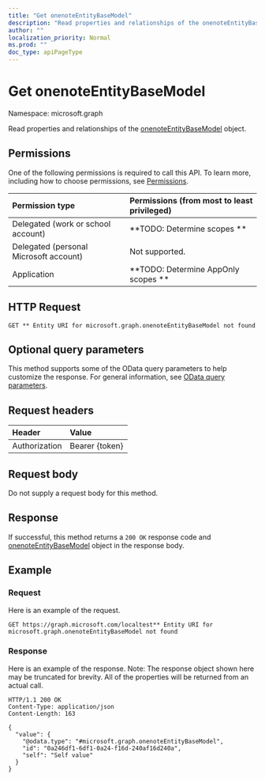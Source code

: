 ```yaml
---
title: "Get onenoteEntityBaseModel"
description: "Read properties and relationships of the onenoteEntityBaseModel object."
author: ""
localization_priority: Normal
ms.prod: ""
doc_type: apiPageType
---
```


# Get onenoteEntityBaseModel

Namespace: microsoft.graph

Read properties and relationships of the [onenoteEntityBaseModel](../resources/onenoteentitybasemodel.md) object.

## Permissions
One of the following permissions is required to call this API. To learn more, including how to choose permissions, see [Permissions](/concepts/permissions-reference.md).

|Permission type|Permissions (from most to least privileged)|
|:---|:---|
|Delegated (work or school account)|**TODO: Determine scopes **|
|Delegated (personal Microsoft account)|Not supported.|
|Application|**TODO: Determine AppOnly scopes **|

## HTTP Request
<!-- {
  "blockType": "ignored"
}
-->
``` http
GET ** Entity URI for microsoft.graph.onenoteEntityBaseModel not found
```

## Optional query parameters
This method supports some of the OData query parameters to help customize the response. For general information, see [OData query parameters](/graph/query-parameters).

## Request headers
|Header|Value|
|:---|:---|
|Authorization|Bearer {token}|

## Request body
Do not supply a request body for this method.

## Response
If successful, this method returns a `200 OK` response code and [onenoteEntityBaseModel](../resources/onenoteentitybasemodel.md) object in the response body.

## Example

### Request
Here is an example of the request.
<!-- {
  "blockType": "request",
  "name": "get_onenoteentitybasemodel"
}
-->
``` http
GET https://graph.microsoft.com/localtest** Entity URI for microsoft.graph.onenoteEntityBaseModel not found
```

### Response
Here is an example of the response. Note: The response object shown here may be truncated for brevity. All of the properties will be returned from an actual call.
<!-- {
  "blockType": "response",
  "truncated": true,
  "@odata.type": "microsoft.graph.onenoteEntityBaseModel"
}
-->
``` http
HTTP/1.1 200 OK
Content-Type: application/json
Content-Length: 163

{
  "value": {
    "@odata.type": "#microsoft.graph.onenoteEntityBaseModel",
    "id": "0a246df1-6df1-0a24-f16d-240af16d240a",
    "self": "Self value"
  }
}
```

